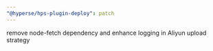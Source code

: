 ```yaml
---
"@hyperse/hps-plugin-deploy": patch
---
```


remove node-fetch dependency and enhance logging in Aliyun upload strategy
